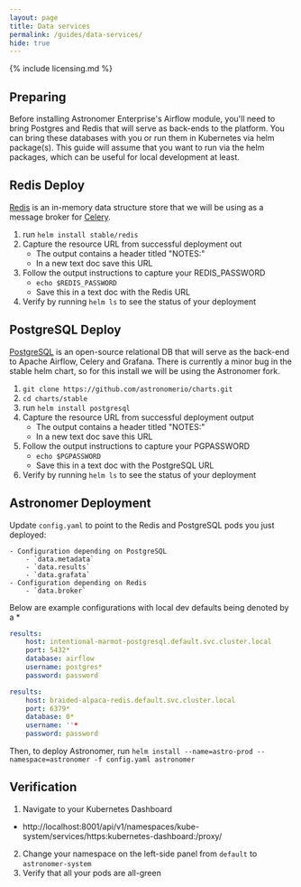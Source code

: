 ```yaml
---
layout: page
title: Data services
permalink: /guides/data-services/
hide: true
---
```


{% include licensing.md %}

## Preparing

Before installing Astronomer Enterprise's Airflow module,
you'll need to bring Postgres and Redis that will serve as back-ends
to the platform. You can bring these databases with you or run them
in Kubernetes via helm package(s). This guide will assume
that you want to run via the helm packages, which can be useful for local
development at least.

## Redis Deploy
[Redis][8] is an in-memory data structure store that we will be using as a message broker for [Celery][3].

1. run `helm install stable/redis`
2. Capture the resource URL from successful deployment out
    - The output contains a header titled "NOTES:"
    - In a new text doc save this URL
3. Follow the output instructions to capture your REDIS_PASSWORD
    - `echo $REDIS_PASSWORD`
    - Save this in a text doc with the Redis URL
4. Verify by running `helm ls` to see the status of your deployment

## PostgreSQL Deploy
[PostgreSQL][9] is an open-source relational DB that will serve as the back-end to Apache Airflow, Celery and Grafana. There is currently a minor bug in the stable helm chart, so for this install we will be using the Astronomer fork.

1. `git clone https://github.com/astronomerio/charts.git`
2. `cd charts/stable`
3. run `helm install postgresql`
4. Capture the resource URL from successful deployment output
    - The output contains a header titled "NOTES:"
    - In a new text doc save this URL
5. Follow the output instructions to capture your PGPASSWORD
    - `echo $PGPASSWORD`
    - Save this in a text doc with the PostgreSQL URL
6. Verify by running `helm ls` to see the status of your deployment

## Astronomer Deployment

Update `config.yaml` to point to the Redis and
PostgreSQL pods you just deployed:

    - Configuration depending on PostgreSQL
        - `data.metadata`
        - `data.results`
        - `data.grafata`
    - Configuration depending on Redis
        - `data.broker`

Below are example configurations with local dev defaults being denoted by a *
```yaml
results:
    host: intentional-marmot-postgresql.default.svc.cluster.local
    port: 5432*
    database: airflow
    username: postgres*
    password: password
```

```yaml
results:
    host: braided-alpaca-redis.default.svc.cluster.local
    port: 6379*
    database: 0*
    username: ''*
    password: password
```

Then, to deploy Astronomer, run
`helm install --name=astro-prod --namespace=astronomer -f config.yaml astronomer`

## Verification

1. Navigate to your Kubernetes Dashboard
  - http://localhost:8001/api/v1/namespaces/kube-system/services/https:kubernetes-dashboard:/proxy/
2. Change your namespace on the left-side panel from `default` to `astronomer-system`
3. Verify that all your pods are all-green

[1]: /create-local-k8-dev.md                                            "Kubernetes On Docker Installation Guide"
[2]: https://airflow.apache.org/                                        "Apache Airflow"
[3]: http://www.celeryproject.org/                                      "Celery: Distributed Task Queue"
[4]: http://flower.readthedocs.io/en/latest/                            "Flower: A Celery Monitoring Tool"
[5]: https://grafana.com/                                               "Grafana Monitoring"
[6]: https://prometheus.io/                                             "Prometheus Time Series Monitoring"
[7]: https://kubernetes.io/docs/concepts/services-networking/ingress/   "Ingress: DNS"
[8]: https://redis.io/                                                  "Redis Homepage"
[9]: https://www.postgresql.org/                                        "PostgreSQL Database"
